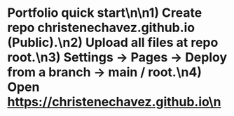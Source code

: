 # Portfolio quick start\n\n1) Create repo christenechavez.github.io (Public).\n2) Upload all files at repo root.\n3) Settings → Pages → Deploy from a branch → main / root.\n4) Open https://christenechavez.github.io\n